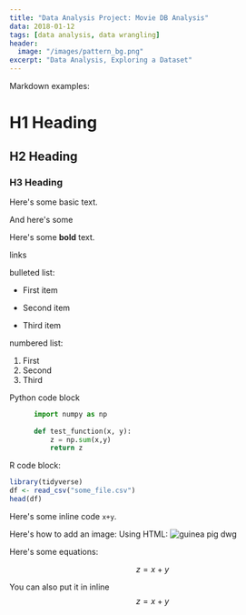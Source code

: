 ```yaml
---
title: "Data Analysis Project: Movie DB Analysis" 
data: 2018-01-12
tags: [data analysis, data wrangling]
header: 
  image: "/images/pattern_bg.png" 
excerpt: "Data Analysis, Exploring a Dataset"
---
```

Markdown examples: 

# H1 Heading 

## H2 Heading 

### H3 Heading 

Here's some basic text. 

And here's some <italic>

Here's some **bold** text. 

links 

bulleted list: 
* First item 
+ Second item 
- Third item 

numbered list: 
1. First 
2. Second 
3. Third 

Python code block
```python
      import numpy as np 
 
      def test_function(x, y): 
          z = np.sum(x,y)
          return z
```

R code block: 
```r
library(tidyverse)
df <- read_csv("some_file.csv")
head(df)
```

Here's some inline code `x+y`.

Here's how to add an image: 
Using HTML: 
<img src="{{ site.url }}{{ site.baseurl }}/images/guinea_1.png" alt="guinea pig dwg">

Here's some equations:

$$z=x+y$$ 

You can also put it in inline $$z=x+y$$





















